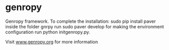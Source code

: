 genropy
=======

Genropy framework. To complete the installation:
sudo pip install paver
inside the folder gnrpy run sudo paver develop
for making the environment configuration run python initgenropy.py.

Visit www.genropy.org for more information
